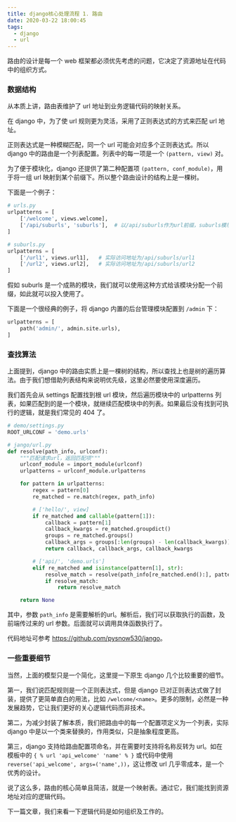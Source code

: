 ```yaml
---
title: django核心处理流程 1. 路由
date: 2020-03-22 18:00:45
tags:
  - django
  - url
---
```


路由的设计是每一个 web 框架都必须优先考虑的问题，它决定了资源地址在代码中的组织方式。

### 数据结构

从本质上讲，路由表维护了 url 地址到业务逻辑代码的映射关系。

在 django 中，为了使 url 规则更为灵活，采用了正则表达式的方式来匹配 url 地址。

正则表达式是一种模糊匹配，同一个 url 可能会对应多个正则表达式。所以 django 中的路由是一个列表配置。列表中的每一项是一个 `(pattern, view)` 对。

为了便于模块化，django 还提供了第二种配置项 `(pattern, conf_module)`，用于将一组 url 映射到某个前缀下。所以整个路由设计的结构上是一棵树。

下面是一个例子：

```python
# urls.py
urlpatterns = [
    ['/welcome', views.welcome],
    ['/api/suburls', 'suburls'],  # 以/api/suburls作为url前缀，suburls模块中的其它项作为剩余部分
]

# suburls.py
urlpatterns = [
    ['/url1', views.url1],   # 实际访问地址为/api/suburls/url1
    ['/url2', views.url2],   # 实际访问地址为/api/suburls/url2
]
```

假如 suburls 是一个成熟的模块，我们就可以使用这种方式给该模块分配一个前缀，如此就可以投入使用了。

下面是一个很经典的例子，将 django 内置的后台管理模块配置到 `/admin` 下：

```python
urlpatterns = [
    path('admin/', admin.site.urls),
]
```

### 查找算法

上面提到，django 中的路由实质上是一棵树的结构，所以查找上也是树的遍历算法。由于我们想借助列表结构来说明优先级，这里必然要使用深度遍历。

我们首先会从 settings 配置找到根 url 模块，然后遍历模块中的 urlpatterns 列表，如果匹配到的是一个模块，就继续匹配模块中的列表。如果最后没有找到可执行的逻辑，就是我们常见的 404 了。

```python
# demo/settings.py
ROOT_URLCONF = 'demo.urls'

# jango/url.py
def resolve(path_info, urlconf):
    """匹配请求url，返回匹配项"""
    urlconf_module = import_module(urlconf)
    urlpatterns = urlconf_module.urlpatterns

    for pattern in urlpatterns:
        regex = pattern[0]
        re_matched = re.match(regex, path_info)

        # ['hello/', view]
        if re_matched and callable(pattern[1]):
            callback = pattern[1]
            callback_kwargs = re_matched.groupdict()
            groups = re_matched.groups()
            callback_args = groups[:len(groups) - len(callback_kwargs)]
            return callback, callback_args, callback_kwargs

        # ['api/', 'demo.urls']
        elif re_matched and isinstance(pattern[1], str):
            resolve_match = resolve(path_info[re_matched.end():], pattern[1])
            if resolve_match:
                return resolve_match

    return None
```

其中，参数 `path_info` 是需要解析的url。解析后，我们可以获取执行的函数，及前端传过来的 url 参数。后面就可以调用具体函数执行了。

代码地址可参考 <https://github.com/pysnow530/jango>。

### 一些重要细节

当然，上面的模型只是一个简化，这里提一下原生 django 几个比较重要的细节。

第一，我们说匹配规则是一个正则表达式，但是 django 已对正则表达式做了封装，提供了更简单直白的用法，比如 `/welcome/<name>`。更多的限制，必然是一种发展趋势，它让我们更好的关心逻辑代码而非技术。

第二，为减少封装了解本质，我们把路由中的每一个配置项定义为一个列表，实际 django 中是以一个类来替换的，作用类似，只是抽象程度更高。

第三，django 支持给路由配置项命名，并在需要时支持将名称反转为 url。如在模板中的 `{ % url 'api_welcome' 'name' % }` 或代码中使用 `reverse('api_welcome', args=('name',))`，这让修改 url 几乎零成本，是一个优秀的设计。

说了这么多，路由的核心简单且简洁，就是一个映射表。通过它，我们能找到资源地址对应的逻辑代码。

下一篇文章，我们来看一下逻辑代码是如何组织及工作的。
